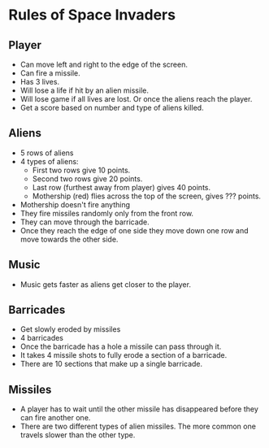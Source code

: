 # Rules of Space Invaders

## Player

- Can move left and right to the edge of the screen.
- Can fire a missile.
- Has 3 lives.
- Will lose a life if hit by an alien missile.
- Will lose game if all lives are lost. Or once the aliens reach the player.
- Get a score based on number and type of aliens killed.

## Aliens
- 5 rows of aliens
- 4 types of aliens:
  - First two rows give 10 points.
  - Second two rows give 20 points.
  - Last row (furthest away from player) gives 40 points.
  - Mothership (red) flies across the top of the screen, gives ??? points.
- Mothership doesn't fire anything
- They fire missiles randomly only from the front row.
- They can move through the barricade.
- Once they reach the edge of one side they move down one row and move towards
the other side.

## Music
- Music gets faster as aliens get closer to the player.

## Barricades
- Get slowly eroded by missiles
- 4 barricades
- Once the barricade has a hole a missile can pass through it. 
- It takes 4 missile shots to fully erode a section of a barricade.
- There are 10 sections that make up a single barricade.

## Missiles

- A player has to wait until the other missile has disappeared before they can
fire another one.
- There are two different types of alien missiles. The more common one travels slower
than the other type.
